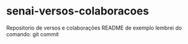 # senai-versos-colaboracoes
Repositorio de versos e colaborações
README de exemplo
lembrei do comando: git commit
